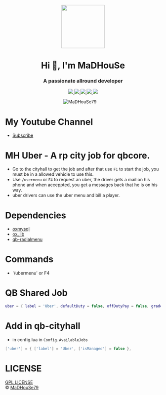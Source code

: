 <p align="center">
    <img width="140" src="https://icons.iconarchive.com/icons/iconarchive/red-orb-alphabet/128/Letter-M-icon.png" />  
    <h1 align="center">Hi 👋, I'm MaDHouSe</h1>
    <h3 align="center">A passionate allround developer </h3>    
</p>

<p align="center">
  <a href="https://github.com/MaDHouSe79/mh-uber/issues">
    <img src="https://img.shields.io/github/issues/MaDHouSe79/mh-uber"/> 
  </a>
  <a href="https://github.com/MaDHouSe79/mh-uber/watchers">
    <img src="https://img.shields.io/github/watchers/MaDHouSe79/mh-uber"/> 
  </a> 
  <a href="https://github.com/MaDHouSe79/mh-uber/network/members">
    <img src="https://img.shields.io/github/forks/MaDHouSe79/mh-uber"/> 
  </a>  
  <a href="https://github.com/MaDHouSe79/mh-uber/stargazers">
    <img src="https://img.shields.io/github/stars/MaDHouSe79/mh-uber?color=white"/> 
  </a>
  <a href="https://github.com/MaDHouSe79/mh-uber/blob/main/LICENSE">
    <img src="https://img.shields.io/github/license/MaDHouSe79/mh-uber?color=black"/> 
  </a>      
</p>

<p align="center">
    <img src="https://komarev.com/ghpvc/?username=MaDHouSe79&label=Profile%20views&color=3464eb&style=for-the-badge&logo=star&abbreviated=true" alt="MaDHouSe79" style="padding-right:20px;" />
</p>

# My Youtube Channel
- [Subscribe](https://www.youtube.com/@MaDHouSe79)

# MH Uber - A rp city job for qbcore.
- Go to the cityhall to get the job and after that use `F1` to start the job, you must be in a allowed vehicle to use this.
- Use `/usermenu` or `F4` to request an uber, the driver gets a mail on his phone and when acceppted, you get a messages back that he is on his way.
- uber drivers can use the uber menu and bill a player.

# Dependencies
- [oxmysql](https://github.com/overextended/oxmysql/releases/tag/v1.9.3)
- [ox_lib](https://github.com/overextended/ox_lib/releases)
- [qb-radialmenu](https://github.com/qbcore-framework/qb-radialmenu)

# Commands
- '/ubermenu' or F4

# QB Shared Job
```lua
uber = { label = 'Uber', defaultDuty = false, offDutyPay = false, grades = {['0'] = { name = 'Driver', payment = 0 } } },
```

# Add in qb-cityhall
- in config.lua in `Config.AvailableJobs`
```lua
['uber'] = { ['label'] = 'Uber', ['isManaged'] = false },
```

# LICENSE
[GPL LICENSE](./LICENSE)<br />
&copy; [MaDHouSe79](https://www.youtube.com/@MaDHouSe79)
